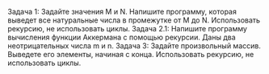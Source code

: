 Задача 1: Задайте значения M и N. Напишите программу, которая выведет все натуральные числа в промежутке от M до N. Использовать рекурсию, не использовать циклы.
Задача 2.1: Напишите программу вычисления функции Аккермана с помощью рекурсии. Даны два неотрицательных числа m и n.
Задача 3: Задайте произвольный массив. Выведете его элементы, начиная с конца. Использовать рекурсию, не использовать циклы.
